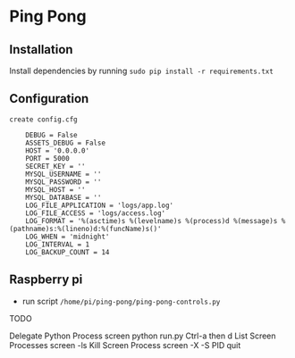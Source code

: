 # Ping Pong

## Installation

Install dependencies by running `sudo pip install -r requirements.txt`

## Configuration

	create config.cfg

		DEBUG = False
		ASSETS_DEBUG = False
		HOST = '0.0.0.0'
		PORT = 5000
		SECRET_KEY = ''
		MYSQL_USERNAME = ''
		MYSQL_PASSWORD = ''
		MYSQL_HOST = ''
		MYSQL_DATABASE = ''
		LOG_FILE_APPLICATION = 'logs/app.log'
		LOG_FILE_ACCESS = 'logs/access.log'
		LOG_FORMAT = '%(asctime)s %(levelname)s %(process)d %(message)s %(pathname)s:%(lineno)d:%(funcName)s()'
		LOG_WHEN = 'midnight'
		LOG_INTERVAL = 1
		LOG_BACKUP_COUNT = 14


## Raspberry pi

* run script `/home/pi/ping-pong/ping-pong-controls.py`

TODO


Delegate Python Process
	screen python run.py
	Ctrl-a then d
List Screen Processes
	screen -ls
Kill Screen Process
	screen -X -S PID quit
